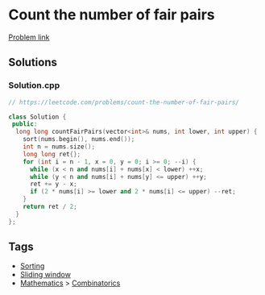 # Count the number of fair pairs

[Problem link](https://leetcode.com/problems/count-the-number-of-fair-pairs/)

## Solutions


### Solution.cpp
```cpp
// https://leetcode.com/problems/count-the-number-of-fair-pairs/

class Solution {
 public:
  long long countFairPairs(vector<int>& nums, int lower, int upper) {
    sort(nums.begin(), nums.end());
    int n = nums.size();
    long long ret{};
    for (int i = n - 1, x = 0, y = 0; i >= 0; --i) {
      while (x < n and nums[i] + nums[x] < lower) ++x;
      while (y < n and nums[i] + nums[y] <= upper) ++y;
      ret += y - x;
      if (2 * nums[i] >= lower and 2 * nums[i] <= upper) --ret;
    }
    return ret / 2;
  }
};
```
## Tags

* [Sorting](/README.md#Sorting)
* [Sliding window](/README.md#Sliding_window)
* [Mathematics](/README.md#Mathematics) > [Combinatorics](/README.md#Mathematics-Combinatorics)
